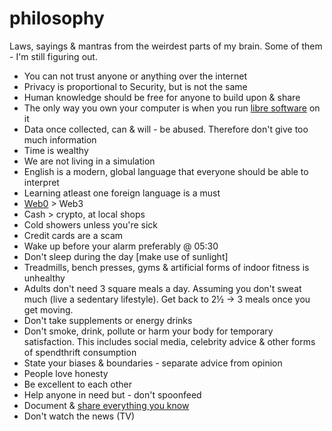 
# philosophy

Laws, sayings & mantras from the weirdest parts of my brain. Some of them - I'm still figuring out.

- You can not trust anyone or anything over the internet
- Privacy is proportional to Security, but is not the same
- Human knowledge should be free for anyone to build upon & share
- The only way you own your computer is when you run [libre software](https://polarhive.net/blog/free-libre-software) on it
- Data once collected, can & will - be abused. Therefore don't give too much information
- Time is wealthy
- We are not living in a simulation
- English is a modern, global language that everyone should be able to interpret
- Learning atleast one foreign language is a must
- [Web0](https://web0.small-web.org/) > Web3
- Cash > crypto, at local shops
- Cold showers unless you're sick
- Credit cards are a scam
- Wake up before your alarm preferably @ 05:30
- Don't sleep during the day [make use of sunlight]
- Treadmills, bench presses, gyms & artificial forms of indoor fitness is unhealthy
- Adults don't need 3 square meals a day. Assuming you don't sweat much (live a sedentary lifestyle). Get back to 2½ -> 3 meals once you get moving.
- Don't take supplements or energy drinks
- Don't smoke, drink, pollute or harm your body for temporary satisfaction. This includes social media, celebrity advice & other forms of spendthrift consumption
- State your biases & boundaries - separate advice from opinion
- People love honesty
- Be excellent to each other
- Help anyone in need but - don't spoonfeed
- Document & [share everything you know](https://polarhive.net/wiki)
- Don't watch the news (TV)